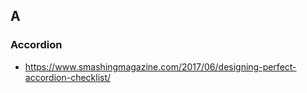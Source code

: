 ## A
### Accordion

* https://www.smashingmagazine.com/2017/06/designing-perfect-accordion-checklist/
